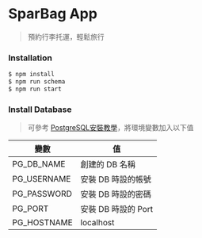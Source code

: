 # SparBag App
> 預約行李托運，輕鬆旅行

### Installation

```sh
$ npm install
$ npm run schema
$ npm run start
```

### Install Database

>可參考 [PostgreSQL安裝教學](https://youtu.be/djPMnhVa76Y)，將環境變數加入以下值

| 變數 | 值 |
| ------ | ------ |
| PG_DB_NAME | 創建的 DB 名稱 |
| PG_USERNAME | 安裝 DB 時設的帳號 |
| PG_PASSWORD | 安裝 DB 時設的密碼 |
| PG_PORT | 安裝 DB 時設的 Port |
| PG_HOSTNAME | localhost |